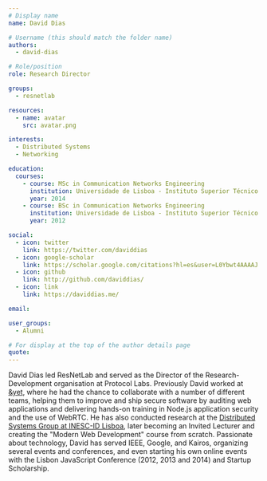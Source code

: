 ```yaml
---
# Display name
name: David Dias

# Username (this should match the folder name)
authors:
  - david-dias

# Role/position
role: Research Director

groups:
  - resnetlab

resources:
  - name: avatar
    src: avatar.png

interests:
  - Distributed Systems
  - Networking

education:
  courses:
    - course: MSc in Communication Networks Engineering
      institution: Universidade de Lisboa - Instituto Superior Técnico
      year: 2014
    - course: BSc in Communication Networks Engineering
      institution: Universidade de Lisboa - Instituto Superior Técnico
      year: 2012

social:
  - icon: twitter
    link: https://twitter.com/daviddias
  - icon: google-scholar
    link: https://scholar.google.com/citations?hl=es&user=L0Ybwt4AAAAJ
  - icon: github
    link: http://github.com/daviddias/
  - icon: link
    link: https://daviddias.me/

email:

user_groups:
  - Alumni

# For display at the top of the author details page
quote:
---
```


David Dias led ResNetLab and served as the Director of the Research-Development organisation at Protocol Labs. Previously David worked at [&yet](https://andyet.com/), where he had the chance to collaborate with a number of different teams, helping them to improve and ship secure software by auditing web applications and delivering hands-on training in Node.js application security and the use of WebRTC. He has also conducted research at the [Distributed Systems Group at INESC-ID Lisboa](https://www.gsd.inesc-id.pt/), later becoming an Invited Lecturer and creating the "Modern Web Development" course from scratch. Passionate about technology, David has served IEEE, Google, and Kairos, organizing several events and conferences, and even starting his own online events with the Lisbon JavaScript Conference (2012, 2013 and 2014) and Startup Scholarship.
